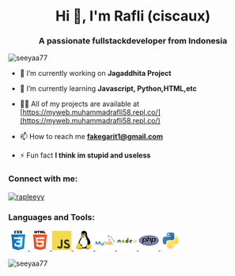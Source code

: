 <h1 align="center">Hi 👋, I'm Rafli (ciscaux)</h1>
<h3 align="center">A passionate fullstackdeveloper from Indonesia</h3>

<p align="left"> <img src="https://komarev.com/ghpvc/?username=seeyaa77&label=Profile%20views&color=0e75b6&style=flat" alt="seeyaa77" /> </p>

- 🔭 I’m currently working on **Jagaddhita Project**

- 🌱 I’m currently learning **Javascript, Python,HTML,etc**

- 👨‍💻 All of my projects are available at [https://myweb.muhammadrafli58.repl.co/](https://myweb.muhammadrafli58.repl.co/)

- 📫 How to reach me **fakegarit1@gmail.com**

- ⚡ Fun fact **I think im stupid and useless**

<h3 align="left">Connect with me:</h3>
<p align="left">
<a href="https://instagram.com/rapleeyy" target="blank"><img align="center" src="https://raw.githubusercontent.com/rahuldkjain/github-profile-readme-generator/master/src/images/icons/Social/instagram.svg" alt="rapleeyy" height="30" width="40" /></a>
</p>

<h3 align="left">Languages and Tools:</h3>
<p align="left"> <a href="https://www.w3schools.com/css/" target="_blank" rel="noreferrer"> <img src="https://raw.githubusercontent.com/devicons/devicon/master/icons/css3/css3-original-wordmark.svg" alt="css3" width="40" height="40"/> </a> <a href="https://www.w3.org/html/" target="_blank" rel="noreferrer"> <img src="https://raw.githubusercontent.com/devicons/devicon/master/icons/html5/html5-original-wordmark.svg" alt="html5" width="40" height="40"/> </a> <a href="https://developer.mozilla.org/en-US/docs/Web/JavaScript" target="_blank" rel="noreferrer"> <img src="https://raw.githubusercontent.com/devicons/devicon/master/icons/javascript/javascript-original.svg" alt="javascript" width="40" height="40"/> </a> <a href="https://www.linux.org/" target="_blank" rel="noreferrer"> <img src="https://raw.githubusercontent.com/devicons/devicon/master/icons/linux/linux-original.svg" alt="linux" width="40" height="40"/> </a> <a href="https://www.mysql.com/" target="_blank" rel="noreferrer"> <img src="https://raw.githubusercontent.com/devicons/devicon/master/icons/mysql/mysql-original-wordmark.svg" alt="mysql" width="40" height="40"/> </a> <a href="https://nodejs.org" target="_blank" rel="noreferrer"> <img src="https://raw.githubusercontent.com/devicons/devicon/master/icons/nodejs/nodejs-original-wordmark.svg" alt="nodejs" width="40" height="40"/> </a> <a href="https://www.php.net" target="_blank" rel="noreferrer"> <img src="https://raw.githubusercontent.com/devicons/devicon/master/icons/php/php-original.svg" alt="php" width="40" height="40"/> </a> <a href="https://www.python.org" target="_blank" rel="noreferrer"> <img src="https://raw.githubusercontent.com/devicons/devicon/master/icons/python/python-original.svg" alt="python" width="40" height="40"/> </a> </p>

<p><img align="center" src="https://github-readme-stats.vercel.app/api/top-langs?username=seeyaa77&show_icons=true&locale=en&layout=compact" alt="seeyaa77" /></p>
